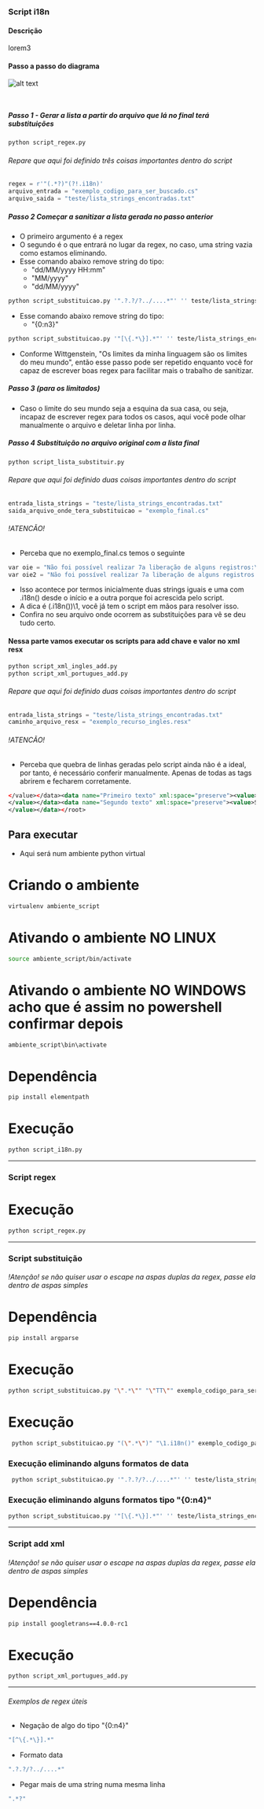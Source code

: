 ### Script i18n
#### Descrição
 lorem3

 #### Passo a passo do diagrama

![alt text](https://github.com/inacio88/i18n_scripts/blob/main/img/fluxugrama.jpg?raw=true)


~~~sh
~~~

~~~python
~~~

##### Passo 1 - Gerar a lista a partir do arquivo que lá no final terá substituições
~~~sh
python script_regex.py
~~~

###### Repare que aqui foi definido três coisas importantes dentro do script
~~~python
regex = r'"(.*?)"(?!.i18n)'
arquivo_entrada = "exemplo_codigo_para_ser_buscado.cs"
arquivo_saida = "teste/lista_strings_encontradas.txt"
~~~

##### Passo 2 Começar a sanitizar a lista gerada no passo anterior
- O primeiro argumento é a regex
- O segundo é o que entrará no lugar da regex, no caso, uma string vazia como estamos eliminando.
- Esse comando abaixo remove string do tipo:
    - "dd/MM/yyyy HH:mm"
    - "MM/yyyy"
    - "dd/MM/yyyy"
~~~sh
python script_substituicao.py '".?.?/?../....*"' '' teste/lista_strings_encontradas.txt
~~~

- Esse comando abaixo remove string do tipo:
    - "{0:n3}"
~~~sh
python script_substituicao.py '"[\{.*\}].*"' '' teste/lista_strings_encontradas.txt
~~~

- Conforme Wittgenstein, "Os limites da minha linguagem são os limites do meu mundo", então esse passo pode ser repetido enquanto você for capaz de escrever boas regex para facilitar mais o trabalho de sanitizar.

##### Passo 3 (para os limitados)
- Caso o limite do seu mundo seja a esquina da sua casa, ou seja, incapaz de escrever regex para todos os casos, aqui você pode olhar manualmente o arquivo e deletar linha por linha.

##### Passo 4 Substituição no arquivo original com a lista final
~~~sh
python script_lista_substituir.py
~~~
###### Repare que aqui foi definido duas coisas importantes dentro do script
~~~python
entrada_lista_strings = "teste/lista_strings_encontradas.txt"  
saida_arquivo_onde_tera_substituicao = "exemplo_final.cs"
~~~

###### !ATENCÃO!
- Perceba que no exemplo_final.cs temos o seguinte
~~~python
var oie = "Não foi possível realizar 7a liberação de alguns registros:\n".i18n();
var oie2 = "Não foi possível realizar 7a liberação de alguns registros:\n".i18n().i18n();
~~~
- Isso acontece por termos inicialmente duas strings iguais e uma com .i18n() desde o início e a outra porque foi acrescida pelo script.
- A dica é (.i18n\(\))\1, você já tem o script em mãos para resolver isso.
- Confira no seu arquivo onde ocorrem as substituições para vê se deu tudo certo.



 #### Nessa parte vamos executar os scripts para add chave e valor no xml resx
~~~sh
python script_xml_ingles_add.py
python script_xml_portugues_add.py
~~~

###### Repare que aqui foi definido duas coisas importantes dentro do script
~~~python
entrada_lista_strings = "teste/lista_strings_encontradas.txt"
caminho_arquivo_resx = "exemplo_recurso_ingles.resx"
~~~


###### !ATENCÃO!
- Perceba que quebra de linhas geradas pelo script ainda não é a ideal, por tanto, é necessário conferir manualmente. Apenas de todas as tags abrirem e fecharem corretamente.
~~~xml
</value></data><data name="Primeiro texto" xml:space="preserve"><value>Primeiro texto
</value></data><data name="Segundo texto" xml:space="preserve"><value>Segundo texto
</value></data></root>
~~~

## Para executar

- Aqui será num ambiente python virtual

# Criando o ambiente
~~~sh
virtualenv ambiente_script
~~~

# Ativando o ambiente NO LINUX
~~~sh
source ambiente_script/bin/activate
~~~

# Ativando o ambiente NO WINDOWS acho que é assim no powershell confirmar depois
~~~sh
ambiente_script\bin\activate
~~~

# Dependência
~~~sh
pip install elementpath
~~~

# Execução
~~~sh
python script_i18n.py
~~~

--------------------------------------------------------------------------------------

### Script regex

# Execução
~~~sh
python script_regex.py
~~~



--------------------------------------------------------------------------------------

### Script substituição
###### !Atenção! se não quiser usar o escape na aspas duplas da regex, passe ela dentro de aspas simples

# Dependência
~~~sh
pip install argparse
~~~

# Execução
~~~sh
python script_substituicao.py "\".*\"" "\"TT\"" exemplo_codigo_para_ser_buscado.cs
~~~


# Execução
~~~sh
 python script_substituicao.py "(\".*\")" "\1.i18n()" exemplo_codigo_para_ser_buscado.cs
~~~

### Execução eliminando alguns formatos de data
~~~sh
 python script_substituicao.py '".?.?/?../....*"' '' teste/lista_strings_encontradas.txt
~~~

### Execução eliminando alguns formatos tipo "{0:n4}"
~~~sh
python script_substituicao.py '"[\{.*\}].*"' '' teste/lista_strings_encontradas.txt
~~~

--------------------------------------------------------------------------------------

### Script add xml
###### !Atenção! se não quiser usar o escape na aspas duplas da regex, passe ela dentro de aspas simples

# Dependência
~~~sh
pip install googletrans==4.0.0-rc1
~~~

# Execução
~~~sh
python script_xml_portugues_add.py
~~~



------------------------------------------------------------------------
###### Exemplos de regex úteis
- Negação de algo do tipo "{0:n4}"
~~~sh
"[^\{.*\}].*"
~~~

- Formato data
~~~sh
".?.?/?../....*"
~~~

- Pegar mais de uma string numa mesma linha
~~~sh
".*?"
~~~
